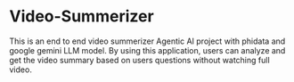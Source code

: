 # Video-Summerizer
This is an end to end video summerizer Agentic AI project with phidata and google gemini LLM model. By using this application, users can analyze and get the video summary based on users questions without watching full video.
